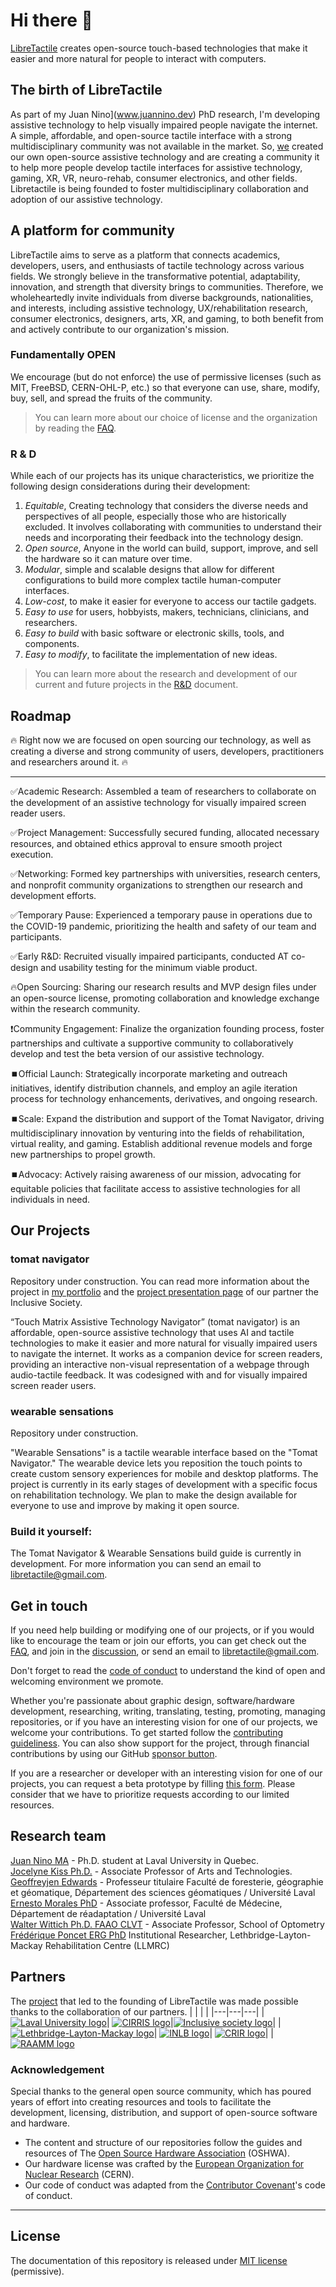 # Hi there 👋

[LibreTactile](https://www.libretactile.org/faqs.html) creates open-source touch-based technologies that make it easier and more natural for people to interact with computers.

## The birth of LibreTactile

As part of my Juan Nino](www.juannino.dev) PhD research, I'm developing assistive technology to help visually impaired people navigate the internet. A simple, affordable, and open-source tactile interface with a strong multidisciplinary community was not available in the market. So, [we](#research-team) created our own open-source assistive technology and are creating a community it to help more people develop tactile interfaces for assistive technology, gaming, XR, VR, neuro-rehab, consumer electronics, and other fields. Libretactile is being founded to foster multidisciplinary collaboration and adoption of our assistive technology.

## A platform for community

LibreTactile aims to serve as a platform that connects academics, developers, users, and enthusiasts of tactile technology across various fields. We strongly believe in the transformative potential, adaptability, innovation, and strength that diversity brings to communities. Therefore, we wholeheartedly invite individuals from diverse backgrounds, nationalities, and interests, including assistive technology, UX/rehabilitation research, consumer electronics, designers, arts, XR, and gaming, to both benefit from and actively contribute to our organization's mission.

### Fundamentally OPEN

We encourage (but do not enforce) the use of permissive licenses (such as MIT, FreeBSD, CERN-OHL-P, etc.) so that everyone can use, share, modify, buy, sell, and spread the fruits of the community.

> You can learn more about our choice of license and the organization by reading the [FAQ](https://www.libretactile.org/faqs.html).

### R & D
While each of our projects has its unique characteristics, we prioritize the following design considerations during their development: 

1. _Equitable_, Creating technology that considers the diverse needs and perspectives of all people, especially those who are historically excluded. It involves collaborating with communities to understand their needs and incorporating their feedback into the technology design. 
1. _Open source_, Anyone in the world can build, support, improve, and sell the hardware so it can mature over time.
2. _Modular_, simple and scalable designs that allow for different configurations to build more complex tactile human-computer interfaces.
3. _Low-cost_, to make it easier for everyone to access our tactile gadgets.
4. _Easy to use_ for users, hobbyists, makers, technicians, clinicians, and researchers.
5. _Easy to build_ with basic software or electronic skills, tools, and components.
6. _Easy to modify_, to facilitate the implementation of new ideas.

> You can learn more about the research and development of our current and future projects in the [R&D](/docs/R-and-D.MD) document.

## Roadmap
🔥 Right now we are focused on open sourcing our technology, as well as creating a diverse and strong community of users, developers, practitioners and researchers around it. 🔥

---
✅Academic Research: Assembled a team of researchers to collaborate on the development of an assistive technology for visually impaired screen reader users.

✅Project Management: Successfully secured funding, allocated necessary resources, and obtained ethics approval to ensure smooth project execution.

✅Networking: Formed key partnerships with universities, research centers, and nonprofit community organizations to strengthen our research and development efforts.

✅Temporary Pause: Experienced a temporary pause in operations due to the COVID-19 pandemic, prioritizing the health and safety of our team and participants.

✅Early R&D: Recruited visually impaired participants, conducted AT co-design and usability testing for the minimum viable product.

🔥Open Sourcing: Sharing our research results and MVP design files under an open-source license, promoting collaboration and knowledge exchange within the research community.

❗Community Engagement: Finalize the organization founding process, foster partnerships and cultivate a supportive community to collaboratively develop and test the beta version of our assistive technology.

⏹️Official Launch: Strategically incorporate marketing and outreach initiatives, identify distribution channels, and employ an agile iteration process for technology enhancements, derivatives, and ongoing research.

⏹️Scale: Expand the distribution and support of the Tomat Navigator, driving multidisciplinary innovation by venturing into the fields of rehabilitation, virtual reality, and gaming. Establish additional revenue models and forge new partnerships to propel growth.

⏹️Advocacy: Actively raising awareness of our mission, advocating for equitable policies that facilitate access to assistive technologies for all individuals in need.


## Our Projects
### tomat navigator
Repository under construction. You can read more information about the project in [my portfolio](https://www.juannino.dev/tomat.html) and the [project presentation page](https://societeinclusive.ca/en/projets/dispositif-assistance-navigation/) of our partner the Inclusive Society. 

“Touch Matrix Assistive Technology Navigator” (tomat navigator) is an affordable, open-source assistive technology that uses AI and tactile technologies to make it easier and more natural for visually impaired users to navigate the internet. It works as a companion device for screen readers, providing an interactive non-visual representation of a webpage through audio-tactile feedback. It was codesigned with and for visually impaired screen reader users. 


### wearable sensations
Repository under construction.

"Wearable Sensations" is a tactile wearable interface based on the "Tomat Navigator." The wearable device lets you reposition the touch points to create custom sensory experiences for mobile and desktop platforms. The project is currently in its early stages of development with a specific focus on rehabilitation technology. We plan to make the design available for everyone to use and improve by making it open source. 

### Build it yourself:
The Tomat Navigator & Wearable Sensations build guide is currently in development. For more information you can send an email to [libretactile@gmail.com](mailto:libretactile@gmail.com).

## Get in touch
If you need help building or modifying one of our projects, or if you would like to encourage the team or join our efforts, you can get check out the [FAQ](https://www.libretactile.org/faqs.html), and join in the [discussion](https://github.com/orgs/LibreTactile/discussions), or send an email to [libretactile@gmail.com](mailto:libretactile@gmail.com).

Don't forget to read the [code of conduct](/docs/code_of_conduct.md) to understand the kind of open and welcoming environment we promote.

Whether you're passionate about graphic design, software/hardware development, researching, writing, translating, testing, promoting, managing repositories, or if you have an interesting vision for one of our projects, we welcome your contributions. To get started follow the [contributing guideliness](/docs/contributing.md).
You can also show support for the project, through financial contributions by using our GitHub [sponsor button](pending).

If you are a researcher or developer with an interesting vision for one of our projects, you can request a beta prototype by filling [this form](pending). Please consider that we have to prioritize requests according to our limited resources. 

<!-- TODO:  add sponsor button or something like that .-->

## Research team

[Juan Nino MA](https://www.juannino.dev/) - Ph.D. student at Laval University in Quebec.  
[Jocelyne Kiss Ph.D.](https://www.design.ulaval.ca/personnel/professeurs/jocelyne-kiss) - Associate Professor of Arts and Technologies.  
[Geoffreyjen Edwards](https://www.scg.ulaval.ca/geoffrey-edwards) - Professeur titulaire Faculté de foresterie, géographie et géomatique, Département des sciences géomatiques / Université Laval  
[Ernesto Morales PhD](https://www.cirris.ulaval.ca/en/researchers/ernesto-morales/) - Associate professor, Faculté de Médecine, Département de réadaptation / Université Laval  
[Walter Wittich Ph.D. FAAO CLVT](https://www.opto.umontreal.ca/wittichlab/en/index.html) - Associate Professor, School of Optometry  
[Frédérique Poncet ERG PhD](https://crir.ca/en/member/frederique-poncet-erg-ph-d/) Institutional Researcher, Lethbridge-Layton-Mackay Rehabilitation Centre (LLMRC)

## Partners

The [project](https://societeinclusive.ca/en/projets/dispositif-assistance-navigation/) that led to the founding of LibreTactile was made possible thanks to the collaboration of our partners.
| | | |
|---|---|---|
|[![Laval University logo](/docs/img/logo-ulaval.png "Laval University")](https://www.ulaval.ca/en)| [![CIRRIS logo](/docs/img/logo-cirris.png "CIRRIS")](https://www.cirris.ulaval.ca/)|[![Inclusive society logo](/docs/img/logo_is.png "Inclusive society")](https://societeinclusive.ca/en/socinc/vers-une-societe-quebecoise-plus-inclusive/)|
|[![Lethbridge-Layton-Mackay logo](/docs/img/logo_crllm.png "CLethbridge-Layton-Mackay")](https://www.llmrc.ca/)| [![INLB logo](/docs/img/logo-inlb.png "INLB")](https://www.santemonteregie.qc.ca/en/node/2134)| [![CRIR logo](/docs/img/logo-crir.png "CRIR")](https://crir.ca/en/)|
|[![RAAMM logo](/docs/img/logo-raamm.png "RAAMM")](https://raamm.org/)

### Acknowledgement

Special thanks to the general open source community, which has poured years of effort into creating resources and tools to facilitate the development, licensing, distribution, and support of open-source software and hardware.

- The content and structure of our repositories follow the guides and resources of The [Open Source Hardware Association](https://www.oshwa.org/) (OSHWA).
- Our hardware license was crafted by the [European Organization for Nuclear Research](https://home.cern/) (CERN).
- Our code of conduct was adapted from the [Contributor Covenant](https://www.contributor-covenant.org/)'s code of conduct.

---

## License

The documentation of this repository is released under [MIT license](/LICENSE) (permissive).
